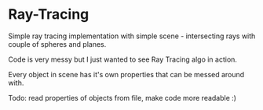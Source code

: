 # Ray-Tracing
Simple ray tracing implementation with simple scene - intersecting rays with couple of spheres and planes.

Code is very messy but I just wanted to see Ray Tracing algo in action.

Every object in scene has it's own properties that can be messed around with.

Todo: read properties of objects from file, make code more readable :)
